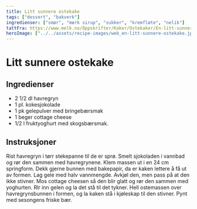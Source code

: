 ```yaml
---
title: Litt sunnere ostekake
tags: ["dessert", "bakverk"]
ingredienser: ["smør", "mørk sirup", "sukker", "kremfløte", "nelik"]
tattFra: https://www.melk.no/Oppskrifter/Kaker/Ostekaker/En-litt-sunnere-ostekake
heroImage: ["../../assets/recipe-images/web_en-litt-sunnere-ostekake.jpg"]
---
```


# Litt sunnere ostekake

## Ingredienser

- 2 1/2 dl havregryn
- 1 pl. kokesjokolade
- 1 pk gelepulver med bringebærsmak
- 1 beger cottage cheese
- 1/2 l fruktyoghurt med skogsbærsmak.

## Instruksjoner

Rist havregryn i tørr stekepanne til de er sprø. Smelt sjokoladen i vannbad og rør den sammen med havregrynene. Klem massen ut i en 24 cm springform. Dekk gjerne bunnen med bakepapir, da er kaken lettere å få ut av formen. Lag gele med halv vannmengde. Avkjøl den, men pass på at den ikke stivner. Mos cottage cheesen så den blir glatt og rør den sammen med yoghurten. Rlr inn gelen og la det stå til det tykner. Hell ostemassen over havregrynsbunnen i formen, og la kaken stå i kjøleskap til den stivner. Pynt med sesongens friske bær.
